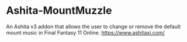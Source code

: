 # Ashita-MountMuzzle
An Ashita v3 addon that allows the user to change or remove the default mount music in Final Fantasy 11 Online. https://www.ashitaxi.com/
